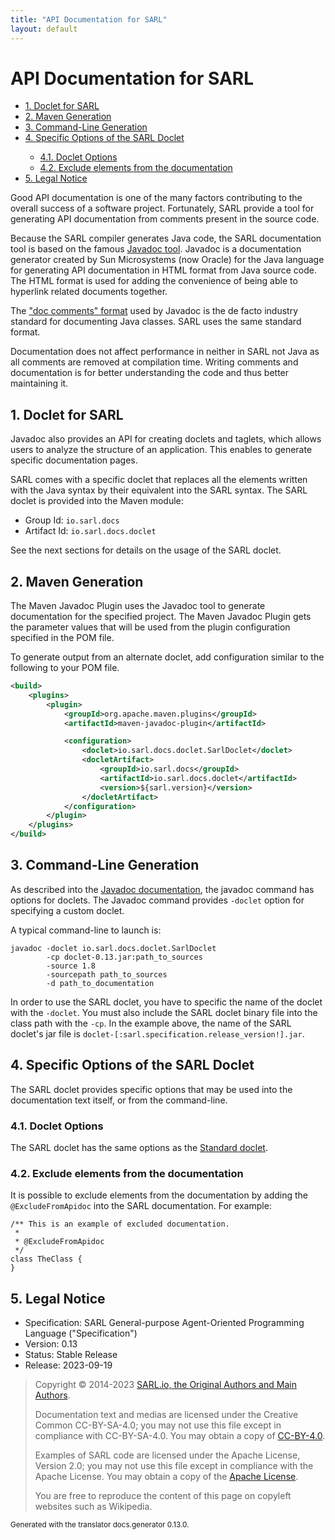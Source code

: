 ```yaml
---
title: "API Documentation for SARL"
layout: default
---
```


# API Documentation for SARL


<ul class="page_outline" id="page_outline">

<li><a href="#1-doclet-for-sarl">1. Doclet for SARL</a></li>
<li><a href="#2-maven-generation">2. Maven Generation</a></li>
<li><a href="#3-command-line-generation">3. Command-Line Generation</a></li>
<li><a href="#4-specific-options-of-the-sarl-doclet">4. Specific Options of the SARL Doclet</a></li>
<ul>
  <li><a href="#41-doclet-options">4.1. Doclet Options</a></li>
  <li><a href="#42-exclude-elements-from-the-documentation">4.2. Exclude elements from the documentation</a></li>
</ul>
<li><a href="#5-legal-notice">5. Legal Notice</a></li>

</ul>


Good API documentation is one of the many factors contributing to the overall success of a software project.
Fortunately, SARL provide a tool for generating API documentation from comments present in the source code.

Because the SARL compiler generates Java code, the SARL documentation tool is based 
on the famous [Javadoc tool](https://docs.oracle.com/javase/9/javadoc/javadoc-command.htm).
Javadoc is a documentation generator created by Sun Microsystems (now Oracle) for the
Java language for generating API documentation in HTML format from Java
source code. The HTML format is used for adding the convenience of being able to hyperlink related documents together.

The ["doc comments" format](https://www.oracle.com/technetwork/articles/java/index-137868.html) used by
Javadoc is the de facto industry standard for documenting Java classes. SARL uses the 
same standard format.

Documentation does not affect performance in neither in SARL not Java as all comments are removed at compilation time. Writing
comments and documentation is for better understanding the code and thus better maintaining it.

## 1. Doclet for SARL

Javadoc also provides an API for creating doclets and taglets, which allows users to analyze the
structure of an application. This enables to generate specific documentation pages.

SARL comes with a specific doclet that replaces all the elements written with the Java syntax 
by their equivalent into the SARL syntax.
The SARL doclet is provided into the Maven module:

* Group Id: `io.sarl.docs`
* Artifact Id: `io.sarl.docs.doclet`

See the next sections for details on the usage of the SARL doclet.


## 2. Maven Generation

The Maven Javadoc Plugin uses the Javadoc tool to generate documentation for the specified project.
The Maven Javadoc Plugin gets the parameter values that will be used from the plugin configuration
specified in the POM file.

To generate output from an alternate doclet, add configuration similar to the following to your POM 
file.

```xml
<build>
    <plugins>
        <plugin>
            <groupId>org.apache.maven.plugins</groupId>
            <artifactId>maven-javadoc-plugin</artifactId>

            <configuration>
                <doclet>io.sarl.docs.doclet.SarlDoclet</doclet>
                <docletArtifact>
                    <groupId>io.sarl.docs</groupId>
                    <artifactId>io.sarl.docs.doclet</artifactId>
                    <version>${sarl.version}</version>
                </docletArtifact>
            </configuration>
        </plugin>
    </plugins>
</build>
```

## 3. Command-Line Generation

As described into the [Javadoc documentation](https://docs.oracle.com/javase/9/javadoc/javadoc-command.htm),
the javadoc command has options for doclets. 
The Javadoc command provides `-doclet` option for specifying a custom doclet.

A typical command-line to launch is:

```text
javadoc -doclet io.sarl.docs.doclet.SarlDoclet
        -cp doclet-0.13.jar:path_to_sources
        -source 1.8
        -sourcepath path_to_sources
        -d path_to_documentation
```

In order to use the SARL doclet, you have to specific the name of the doclet with the `-doclet`.
You must also include the SARL doclet binary file into the class path with the `-cp`.
In the example above, the name of the SARL doclet's jar file is `doclet-[:sarl.specification.release_version!].jar`.


## 4. Specific Options of the SARL Doclet

The SARL doclet provides specific options that may be used into the documentation text 
itself, or from the command-line.

### 4.1. Doclet Options

The SARL doclet has the same options as the [Standard doclet](https://docs.oracle.com/javase/9/javadoc/javadoc-command.htm#JSJAV-GUID-F9E5D57D-5A94-4043-A010-B24511A7BAB2).

### 4.2. Exclude elements from the documentation

It is possible to exclude elements from the documentation by adding the `@ExcludeFromApidoc` 
into the SARL documentation. For example:

```sarl
/** This is an example of excluded documentation.
 *
 * @ExcludeFromApidoc
 */
class TheClass {
}
```




## 5. Legal Notice

* Specification: SARL General-purpose Agent-Oriented Programming Language ("Specification")
* Version: 0.13
* Status: Stable Release
* Release: 2023-09-19

> Copyright &copy; 2014-2023 [SARL.io, the Original Authors and Main Authors](https://www.sarl.io/about/index.html).
>
> Documentation text and medias are licensed under the Creative Common CC-BY-SA-4.0;
> you may not use this file except in compliance with CC-BY-SA-4.0.
> You may obtain a copy of [CC-BY-4.0](https://creativecommons.org/licenses/by-sa/4.0/deed.en).
>
> Examples of SARL code are licensed under the Apache License, Version 2.0;
> you may not use this file except in compliance with the Apache License.
> You may obtain a copy of the [Apache License](http://www.apache.org/licenses/LICENSE-2.0).
>
> You are free to reproduce the content of this page on copyleft websites such as Wikipedia.

<small>Generated with the translator docs.generator 0.13.0.</small>
